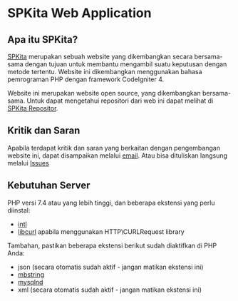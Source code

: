 # SPKita Web Application

## Apa itu SPKita?

[SPKita](http://spkita.my.id) merupakan sebuah website yang dikembangkan secara bersama-sama dengan tujuan untuk membantu mengambil suatu keputusan dengan metode tertentu. Website ini dikembangkan menggunakan bahasa pemrograman PHP dengan framework CodeIgniter 4.

Website ini merupakan website open source, yang dikembangkan bersama-sama.
Untuk dapat mengetahui repositori dari web ini dapat melihat di
[SPKita Repositor](https://github.com/whywidodo/spkita).


## Kritik dan Saran

Apabila terdapat kritik dan saran yang berkaitan dengan pengembangan website ini, dapat disampaikan melalui [email](mailto:mr.wahyuwidodo@gmail.com). Atau bisa dituliskan langsung melalui [Issues](https://github.com/whywidodo/spkita/issues)


## Kebutuhan Server

PHP versi 7.4 atau yang lebih tinggi, dan beberapa ekstensi yang perlu diinstal:

- [intl](http://php.net/manual/en/intl.requirements.php)
- [libcurl](http://php.net/manual/en/curl.requirements.php) apabila menggunakan HTTP\CURLRequest library

Tambahan, pastikan beberapa ekstensi berikut sudah diaktifkan di PHP Anda:

- json (secara otomatis sudah aktif - jangan matikan ekstensi ini)
- [mbstring](http://php.net/manual/en/mbstring.installation.php)
- [mysqlnd](http://php.net/manual/en/mysqlnd.install.php)
- xml (secara otomatis sudah aktif - jangan matikan ekstensi ini)
